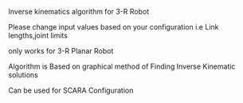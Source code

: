 Inverse kinematics algorithm for 3-R Robot 

Please change input values based on your configuration i.e Link lengths,joint limits 

only works for 3-R Planar Robot

Algorithm is Based on graphical method of Finding Inverse Kinematic solutions

Can be used for SCARA Configuration 

